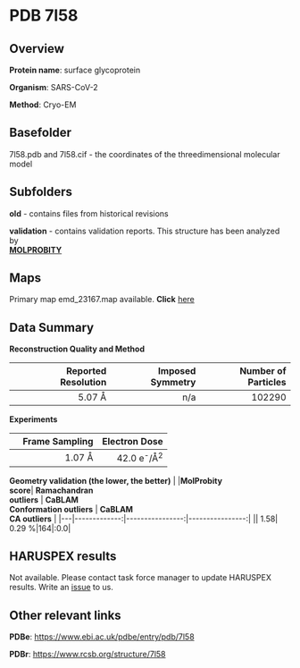 # PDB 7l58

## Overview

**Protein name**: surface glycoprotein

**Organism**: SARS-CoV-2

**Method**: Cryo-EM



## Basefolder

7l58.pdb and 7l58.cif - the coordinates of the threedimensional molecular model

## Subfolders



**old** - contains files from historical revisions

**validation** - contains validation reports. This structure has been analyzed by <br>  [**MOLPROBITY**](https://github.com/thorn-lab/coronavirus_structural_task_force/tree/master/pdb/surface_glycoprotein/SARS-CoV-2/7l58/validation/molprobity)    



## Maps

Primary map emd_23167.map available. **Click** [here](http://ftp.wwpdb.org/pub/emdb/structures/EMD-23167/map/) 

## Data Summary
**Reconstruction Quality and Method**

|   | Reported Resolution | Imposed Symmetry | Number of Particles |
|---|-------------:|----------------:|--------------:|
|   |5.07 Å|n/a|102290|

**Experiments**

|   | Frame Sampling | Electron Dose |
|---|-------------:|----------------:|
|   |1.07 Å|42.0 e<sup>-</sup>/Å<sup>2</sup>|

**Geometry validation (the lower, the better)**
|   |**MolProbity<br>score**| **Ramachandran<br>outliers** | **CaBLAM<br>Conformation outliers** | **CaBLAM<br>CA outliers** |
|---|-------------:|----------------:|----------------:|
||  1.58|  0.29 %|164|:0.0|

## HARUSPEX results

Not available. Please contact task force manager to update HARUSPEX results. Write an [issue](https://github.com/thorn-lab/coronavirus_structural_task_force/issues) to us.

## Other relevant links 
**PDBe**:  https://www.ebi.ac.uk/pdbe/entry/pdb/7l58
 
**PDBr**: https://www.rcsb.org/structure/7l58 
